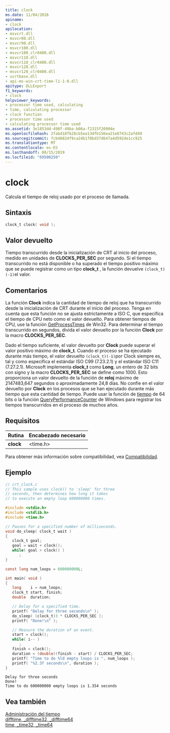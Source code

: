 ```yaml
---
title: clock
ms.date: 11/04/2016
apiname:
- clock
apilocation:
- msvcrt.dll
- msvcr80.dll
- msvcr90.dll
- msvcr100.dll
- msvcr100_clr0400.dll
- msvcr110.dll
- msvcr110_clr0400.dll
- msvcr120.dll
- msvcr120_clr0400.dll
- ucrtbase.dll
- api-ms-win-crt-time-l1-1-0.dll
apitype: DLLExport
f1_keywords:
- clock
helpviewer_keywords:
- processor time used, calculating
- time, calculating processor
- clock function
- processor time used
- calculating processor time used
ms.assetid: 3e1853dd-498f-49ba-b06a-f2315f20904e
ms.openlocfilehash: 2fabd18fb28cb5ea13dfb156ea21e8743c2afd49
ms.sourcegitcommit: fcb48824f9ca24b1f8bd37d647a4d592de1cc925
ms.translationtype: MT
ms.contentlocale: es-ES
ms.lasthandoff: 08/15/2019
ms.locfileid: "69500250"
---
```

# <a name="clock"></a>clock

Calcula el tiempo de reloj usado por el proceso de llamada.

## <a name="syntax"></a>Sintaxis

```C
clock_t clock( void );
```

## <a name="return-value"></a>Valor devuelto

Tiempo transcurrido desde la inicialización de CRT al inicio del proceso, medido en unidades de **CLOCKS_PER_SEC** por segundo. Si el tiempo transcurrido no está disponible o ha superado el tiempo positivo máximo que se puede registrar como un tipo **clock_t** , la función devuelve `(clock_t)(-1)`el valor.

## <a name="remarks"></a>Comentarios

La función **Clock** indica la cantidad de tiempo de reloj que ha transcurrido desde la inicialización de CRT durante el inicio del proceso. Tenga en cuenta que esta función no se ajusta estrictamente a ISO C, que especifica el tiempo de CPU neto como el valor devuelto. Para obtener tiempos de CPU, use la función [GetProcessTimes](/windows/win32/api/processthreadsapi/nf-processthreadsapi-getprocesstimes) de Win32. Para determinar el tiempo transcurrido en segundos, divida el valor devuelto por la función **Clock** por la macro **CLOCKS_PER_SEC**.

Dado el tiempo suficiente, el valor devuelto por **Clock** puede superar el valor positivo máximo de **clock_t**. Cuando el proceso se ha ejecutado durante más tiempo, el valor devuelto `(clock_t)(-1)`por Clock siempre es, tal y como especifica el estándar ISO C99 (7.23.2.1) y el estándar ISO C11 (7.27.2.1). Microsoft implementa **clock_t** como **Long**, un entero de 32 bits con signo y la macro **CLOCKS_PER_SEC** se define como 1000. Esto proporciona un valor devuelto de la función de **reloj** máximo de 2147483,647 segundos o aproximadamente 24,8 días. No confíe en el valor devuelto por **Clock** en los procesos que se han ejecutado durante más tiempo que esta cantidad de tiempo. Puede usar la función de [tiempo](time-time32-time64.md) de 64 bits o la función [QueryPerformanceCounter](/windows/win32/api/profileapi/nf-profileapi-queryperformancecounter) de Windows para registrar los tiempos transcurridos en el proceso de muchos años.

## <a name="requirements"></a>Requisitos

|Rutina|Encabezado necesario|
|-------------|---------------------|
|**clock**|\<time.h>|

Para obtener más información sobre compatibilidad, vea [Compatibilidad](../../c-runtime-library/compatibility.md).

## <a name="example"></a>Ejemplo

```C
// crt_clock.c
// This sample uses clock() to 'sleep' for three
// seconds, then determines how long it takes
// to execute an empty loop 600000000 times.

#include <stdio.h>
#include <stdlib.h>
#include <time.h>

// Pauses for a specified number of milliseconds.
void do_sleep( clock_t wait )
{
   clock_t goal;
   goal = wait + clock();
   while( goal > clock() )
      ;
}

const long num_loops = 600000000L;

int main( void )
{
   long    i = num_loops;
   clock_t start, finish;
   double  duration;

   // Delay for a specified time.
   printf( "Delay for three seconds\n" );
   do_sleep( (clock_t)3 * CLOCKS_PER_SEC );
   printf( "Done!\n" );

   // Measure the duration of an event.
   start = clock();
   while( i-- )
      ;
   finish = clock();
   duration = (double)(finish - start) / CLOCKS_PER_SEC;
   printf( "Time to do %ld empty loops is ", num_loops );
   printf( "%2.3f seconds\n", duration );
}
```

```Output
Delay for three seconds
Done!
Time to do 600000000 empty loops is 1.354 seconds
```

## <a name="see-also"></a>Vea también

[Administración del tiempo](../../c-runtime-library/time-management.md)<br/>
[difftime, _difftime32, _difftime64](difftime-difftime32-difftime64.md)<br/>
[time, _time32, _time64](time-time32-time64.md)<br/>

